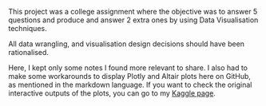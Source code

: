 This project was a college assignment where the objective was to answer 5 questions and produce and answer 2 extra ones by using Data Visualisation techniques.

All data wrangling, and visualisation design decisions should have been rationalised.

Here, I kept only some notes I found more relevant to share. I also had to make some workarounds to display Plotly and Altair plots here on GitHub, as mentioned in the markdown language. If you want to check the original interactive outputs of the plots, you can go to my <a href = "https://www.kaggle.com/code/zilmabezerra/data-visualisation-board-games#Data-Visualisation">Kaggle page</a>.

